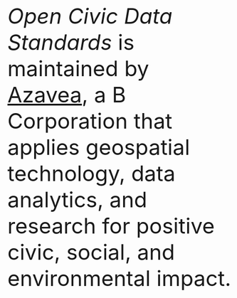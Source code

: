<font size="10"><i>Open Civic Data Standards</i> is maintained by <a href="https://www.azavea.com/" target="_blank">Azavea</a>, a B Corporation that applies geospatial technology, data analytics, and research for positive civic, social, and environmental impact.</font>
